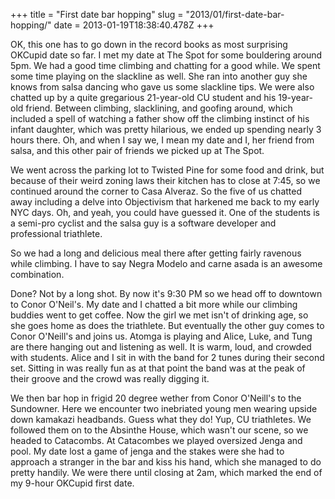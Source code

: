 +++
title = "First date bar hopping"
slug = "2013/01/first-date-bar-hopping/"
date = 2013-01-19T18:38:40.478Z
+++

OK, this one has to go down in the record books as most surprising OKCupid date so far. I met my date at The Spot for some bouldering around 5pm. We had a good time climbing and chatting for a good while. We spent some time playing on the slackline as well. She ran into another guy she knows from salsa dancing who gave us some slackline tips. We were also chatted up by a quite gregarious 21-year-old CU student and his 19-year-old friend. Between climbing, slacklining, and goofing around, which included a spell of watching a father show off the climbing instinct of his infant daughter, which was pretty hilarious, we ended up spending nearly 3 hours there. Oh, and when I say we, I mean my date and I, her friend from salsa, and this other pair of friends we picked up at The Spot.

We went across the parking lot to Twisted Pine for some food and drink, but because of their weird zoning laws their kitchen has to close at 7:45, so we continued around the corner to Casa Alveraz. So the five of us chatted away including a delve into Objectivism that harkened me back to my early NYC days. Oh, and yeah, you could have guessed it. One of the students is a semi-pro cyclist and the salsa guy is a software developer and professional triathlete.

So we had a long and delicious meal there after getting fairly ravenous while climbing. I have to say Negra Modelo and carne asada is an awesome combination.

Done? Not by a long shot. By now it's 9:30 PM so we head off to downtown to Conor O'Neil's. My date and I chatted a bit more while our climbing buddies went to get coffee. Now the girl we met isn't of drinking age, so she goes home as does the triathlete. But eventually the other guy comes to Conor O'Neill's and joins us. Atomga is playing and Alice, Luke, and Tung are there hanging out and listening as well. It is warm, loud, and crowded with students. Alice and I sit in with the band for 2 tunes during their second set. Sitting in was really fun as at that point the band was at the peak of their groove and the crowd was really digging it.

We then bar hop in frigid 20 degree wether from Conor O'Neill's to the Sundowner. Here we encounter two inebriated young men wearing upside down kamakazi headbands. Guess what they do! Yup, CU triathletes. We followed them on to the Absinthe House, which wasn't our scene, so we headed to Catacombs. At Catacombes we played oversized Jenga and pool. My date lost a game of jenga and the stakes were she had to approach a stranger in the bar and kiss his hand, which she managed to do pretty handily. We were there until closing at 2am, which marked the end of my 9-hour OKCupid first date.
